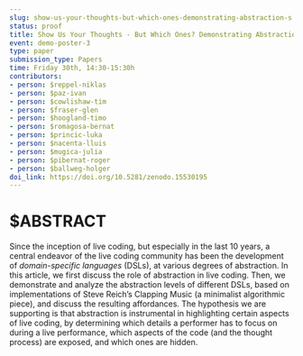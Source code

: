 ```yaml
---
slug: show-us-your-thoughts-but-which-ones-demonstrating-abstraction-s
status: proof
title: Show Us Your Thoughts - But Which Ones? Demonstrating Abstraction Levels in Domain Specific Languages Through Implementations of Steve Reich's "Clapping Music"
event: demo-poster-3
type: paper
submission_type: Papers
time: Friday 30th, 14:30-15:30h
contributors:
- person: $reppel-niklas
- person: $paz-ivan
- person: $cowlishaw-tim
- person: $fraser-glen
- person: $hoogland-timo
- person: $romagosa-bernat
- person: $princic-luka
- person: $nacenta-lluis
- person: $mugica-julia
- person: $pibernat-roger
- person: $ballweg-holger
doi_link: https://doi.org/10.5281/zenodo.15530195
---
```


# $ABSTRACT

Since the inception of live coding, but especially in the last 10 years, a central endeavor of the live coding community has been the development of *domain-specific languages* (DSLs), at various degrees of abstraction. In this article, we first discuss the role of abstraction in live coding. Then, we demonstrate and analyze the abstraction levels of different DSLs, based on implementations of Steve Reich’s Clapping Music (a minimalist algorithmic piece), and discuss the resulting affordances. The hypothesis we are supporting is that abstraction is instrumental in highlighting certain aspects of live coding, by determining which details a performer has to focus on during a live performance, which aspects of the code (and the thought process) are exposed, and which ones are hidden.
